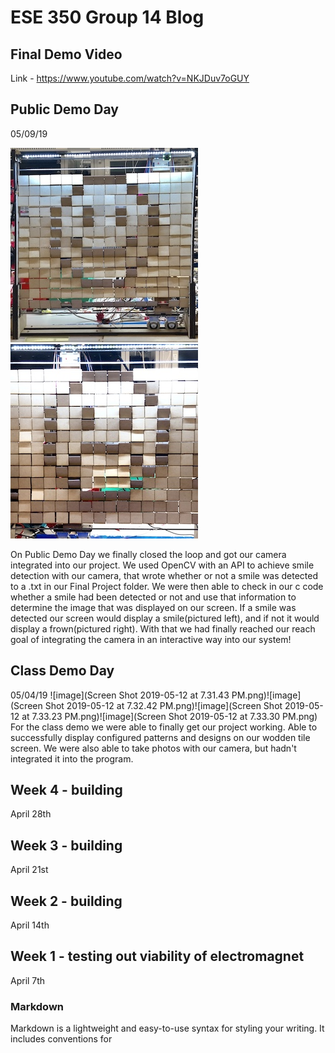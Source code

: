 # ESE 350 Group 14 Blog
## Final Demo Video
Link - https://www.youtube.com/watch?v=NKJDuv7oGUY

## Public Demo Day
05/09/19

![image](Smile.JPG)![image](Frown.JPG)


On Public Demo Day we finally closed the loop and got our camera integrated into our project. We used OpenCV with an API to achieve smile detection with our camera, that wrote whether or not a smile was detected to a .txt in our Final Project folder. We were then able to check in our c code whether a smile had been detected or not and use that information to determine the image that was displayed on our screen. If a smile was detected our screen would display a smile(pictured left), and if not it would display a frown(pictured right). With that we had finally reached our reach goal of integrating the camera in an interactive way into our system! 

## Class Demo Day
05/04/19
![image](Screen Shot 2019-05-12 at 7.31.43 PM.png)![image](Screen Shot 2019-05-12 at 7.32.42 PM.png)![image](Screen Shot 2019-05-12 at 7.33.23 PM.png)![image](Screen Shot 2019-05-12 at 7.33.30 PM.png)
For the class demo we were able to finally get our project working. Able to successfully display configured patterns and designs on our wodden tile screen. We were also able to take photos with our camera, but hadn't integrated it into the program.
## Week 4 - building 
April 28th
## Week 3 - building 
April 21st
## Week 2 - building 
April 14th
## Week 1 - testing out viability of electromagnet
April 7th



### Markdown

Markdown is a lightweight and easy-to-use syntax for styling your writing. It includes conventions for

```markdown

```
